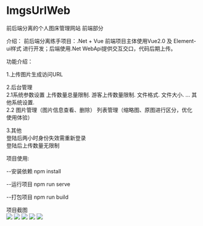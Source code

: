 # ImgsUrlWeb

前后端分离的个人图床管理网站 前端部分
 
介绍：
 前后端分离练手项目：.Net + Vue
 前端项目主体使用Vue2.0 及 Element-ui样式 进行开发；后端使用.Net WebApi提供交互交口，代码后期上传。
 
功能介绍：
 
 1.上传图片生成访问URL
 
 2.后台管理
   <br/>
   2.1系统参数设置
     上传数量总量限制.
     游客上传数量限制.
     文件格式.
     文件大小.
     ...
     其他系统设置.
   <br/>
   2.2
     图片管理（图片信息查看、删除）
     列表管理（缩略图、原图进行区分，优化使用体验）

3.其他
  <br/>
  登陆后两小时身份失效需重新登录
  <br/>
  登陆后上传数量无限制
  
  
项目使用:

  --安装依赖
  npm install

  --运行项目
  npm run serve

  --打包项目
  npm run build
  
项目截图
<br/>
<img src="http://81.68.146.67:8000/imgsUrl/eedeb3f756904eac93dcdbf43cf3604a.png"/>
<img src="http://81.68.146.67:8000/imgsUrl/381e15bfd6bc48dbba970449e196fdc1.png"/>
<img src="http://81.68.146.67:8000/imgsUrl/c2f333f77a2c4d819d608d171a8cafc4.png"/>
<img src="http://81.68.146.67:8000/imgsUrl/21a8d6ff8108405c8219e44387ed70e5.png"/>
<img src="http://81.68.146.67:8000/imgsUrl/3842cbc4ae5e4715a9e134fbec6b6f1e.png"/>
